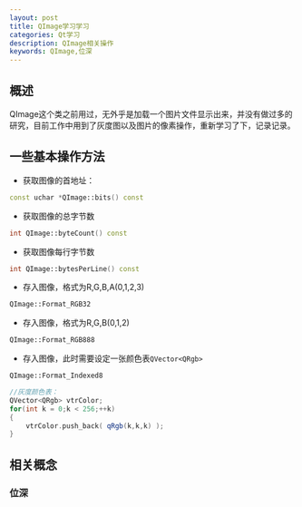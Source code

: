 ```yaml
---
layout: post
title: QImage学习学习
categories: Qt学习
description: QImage相关操作
keywords: QImage,位深
---
```


## 概述

QImage这个类之前用过，无外乎是加载一个图片文件显示出来，并没有做过多的研究，目前工作中用到了灰度图以及图片的像素操作，重新学习了下，记录记录。

## 一些基本操作方法

- 获取图像的首地址：
```C++
const uchar *QImage::bits() const
```

- 获取图像的总字节数
```C++
int QImage::byteCount() const
```
- 获取图像每行字节数
```C++
int QImage::bytesPerLine() const
```

- 存入图像，格式为R,G,B,A(0,1,2,3)
```C++
QImage::Format_RGB32
```

- 存入图像，格式为R,G,B(0,1,2)
```C++
QImage::Format_RGB888
```

- 存入图像，此时需要设定一张颜色表`QVector<QRgb>`
```C++
QImage::Format_Indexed8

//灰度颜色表：
QVector<QRgb> vtrColor;
for(int k = 0;k < 256;++k) 
{
    vtrColor.push_back( qRgb(k,k,k) );
}

```

## 相关概念

### 位深
